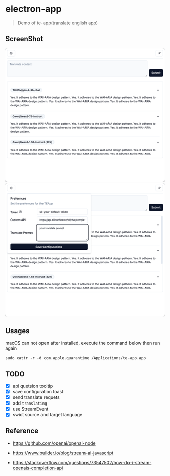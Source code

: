 # electron-app

> Demo of te-app(translate english app)

## ScreenShot
![ss-1](./screenshot/image-1.png)
![ss-2](./screenshot/image-2.png)

## Usages

macOS can not open after installed, execute the command below then run again

```shell
sudo xattr -r -d com.apple.quarantine /Applications/te-app.app
```

## TODO
- [x] api quetsion tooltip
- [x] save configuration toast
- [x] send translate requets
- [x] add `translating`
- [x] use StreamEvent
- [x] swict source and target language

## Reference

- https://github.com/openai/openai-node

- https://www.builder.io/blog/stream-ai-javascript

- https://stackoverflow.com/questions/73547502/how-do-i-stream-openais-completion-api